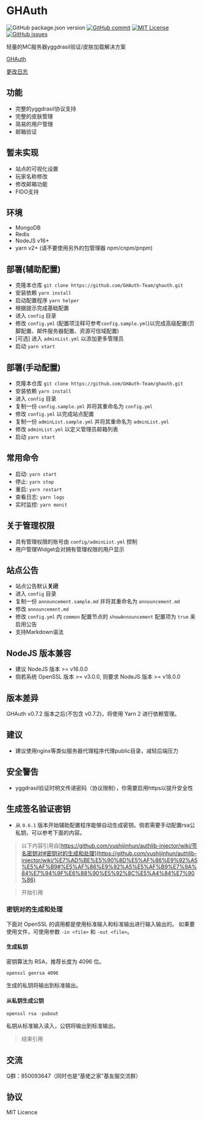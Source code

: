 GHAuth
========

![GitHub package.json version](https://img.shields.io/github/package-json/v/daidr/ghauth?style=flat-square)
[![GitHub commit](https://img.shields.io/github/last-commit/daidr/ghauth?style=flat-square)](https://github.com/daidr/ghauth/commit/master)
[![MIT License](https://img.shields.io/badge/license-MIT-yellowgreen.svg?style=flat-square)](https://github.com/daidr/ghauth/blob/master/LICENSE)
[![GitHub issues](https://img.shields.io/github/issues/daidr/ghauth?style=flat-square)](https://github.com/daidr/ghauth/issues)

轻量的MC服务器yggdrasil验证/皮肤加载解决方案

[GHAuth](https://auth.daidr.me)

[更改日志](/CHANGELOG.md)

## 功能
* 完整的yggdrasil协议支持
* 完整的皮肤管理
* 简易的用户管理
* 邮箱验证

## 暂未实现
* 站点的可视化设置
* 玩家名称修改
* 修改邮箱功能
* FIDO支持

## 环境
* MongoDB
* Redis
* NodeJS v16+
* yarn v2+ (请不要使用另外的包管理器 npm/cnpm/pnpm)

## 部署(辅助配置)
* 克隆本仓库 `git clone https://github.com/GHAuth-Team/ghauth.git`
* 安装依赖 `yarn install`
* 启动配置程序 `yarn helper`
* 根据提示完成基础配置
* 进入 `config` 目录
* 修改 `config.yml` (配置项注释可参考`config.sample.yml`)以完成高级配置(页脚配置、邮件服务器配置、资源可信域配置)
* [可选] 进入 `adminList.yml` 以添加更多管理员
* 启动 `yarn start`

## 部署(手动配置)
* 克隆本仓库 `git clone https://github.com/GHAuth-Team/ghauth.git`
* 安装依赖 `yarn install`
* 进入 `config` 目录
* 复制一份 `config.sample.yml` 并将其重命名为 `config.yml`
* 修改 `config.yml` 以完成站点配置
* 复制一份 `adminList.sample.yml` 并将其重命名为 `adminList.yml`
* 修改 `adminList.yml` 以定义管理员邮箱列表
* 启动 `yarn start`

## 常用命令
* 启动: `yarn start`
* 停止: `yarn stop`
* 重启: `yarn restart`
* 查看日志: `yarn logs`
* 实时监控: `yarn monit`

## 关于管理权限
* 具有管理权限的账号由 `config/adminList.yml` 控制
* 用户管理Widget会对拥有管理权限的用户显示

## 站点公告
* 站点公告默认**关闭**
* 进入 `config` 目录
* 复制一份 `announcement.sample.md` 并将其重命名为 `announcement.md`
* 修改 `announcement.md`
* 修改 `config.yml` 内 `common` 配置节点的 `showAnnouncement` 配置项为 `true` 来启用公告
* 支持Markdown语法

## NodeJS 版本兼容
* 建议 NodeJS 版本 >= v16.0.0
* 倘若系统 OpenSSL 版本 >= v3.0.0, 则要求 NodeJS 版本 >= v18.0.0

## 版本差异
GHAuth v0.7.2 版本之后(不包含 v0.7.2)，将使用 Yarn 2 进行依赖管理。

## 建议
* 建议使用nginx等类似服务器代理程序代理public目录，减轻后端压力

## 安全警告
* yggdrasil验证时明文传递密码（协议限制），你需要启用https以提升安全性

## 生成签名验证密钥
* 从 `0.6.1` 版本开始辅助配置程序能够自动生成密钥。倘若需要手动配置rsa公私钥，可以参考下面的内容。

> 以下内容引用自[https://github.com/yushijinhun/authlib-injector/wiki/签名密钥对#密钥对的生成和处理](https://github.com/yushijinhun/authlib-injector/wiki/%E7%AD%BE%E5%90%8D%E5%AF%86%E9%92%A5%E5%AF%B9#%E5%AF%86%E9%92%A5%E5%AF%B9%E7%9A%84%E7%94%9F%E6%88%90%E5%92%8C%E5%A4%84%E7%90%86)

> 开始引用

### 密钥对的生成和处理

下面对 OpenSSL 的调用都是使用标准输入和标准输出进行输入输出的。
如果要使用文件，可使用参数 `-in <file>` 和 `-out <file>`。

#### 生成私钥
密钥算法为 RSA，推荐长度为 4096 位。

```
openssl genrsa 4096
```

生成的私钥将输出到标准输出。

#### 从私钥生成公钥
```
openssl rsa -pubout
```

私钥从标准输入读入，公钥将输出到标准输出。

> 结束引用

## 交流
Q群：850093647（同时也是“基佬之家”基友服交流群）

## 协议
MIT Licence
